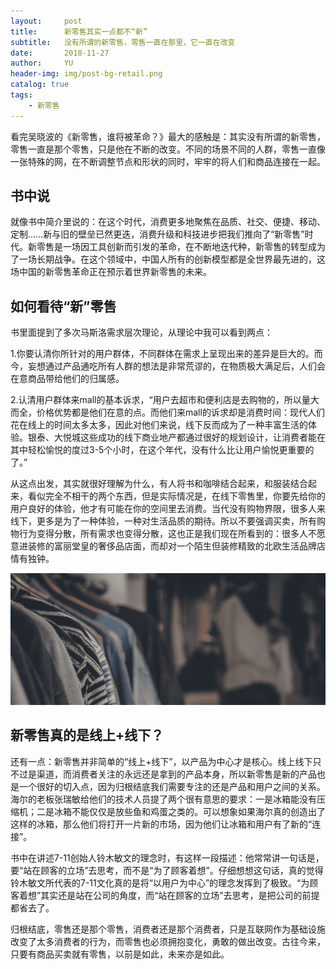 ```yaml
---
layout:     post
title:      新零售其实一点都不“新”
subtitle:   没有所谓的新零售，零售一直在那里，它一直在改变
date:       2018-11-27
author:     YU
header-img: img/post-bg-retail.png
catalog: true
tags:
    - 新零售
---
```


看完吴晓波的《新零售，谁将被革命？》最大的感触是：其实没有所谓的新零售，零售一直是那个零售，只是他在不断的改变。不同的场景不同的人群，零售一直像一张特殊的网，在不断调整节点和形状的同时，牢牢的将人们和商品连接在一起。

## 书中说

就像书中简介里说的：在这个时代，消费更多地聚焦在品质、社交、便捷、移动、定制……新与旧的壁垒已然更迭，消费升级和科技进步把我们推向了“新零售”时代。新零售是一场因工具创新而引发的革命，在不断地迭代种，新零售的转型成为了一场长期战争。在这个领域中，中国人所有的创新模型都是全世界最先进的，这场中国的新零售革命正在预示着世界新零售的未来。

## 如何看待“新”零售

书里面提到了多次马斯洛需求层次理论，从理论中我可以看到两点：

1.你要认清你所针对的用户群体，不同群体在需求上呈现出来的差异是巨大的。而今，妄想通过产品通吃所有人群的想法是非常荒谬的，在物质极大满足后，人们会在意商品带给他们的归属感。

2.认清用户群体来mall的基本诉求，“用户去超市和便利店是去购物的，所以量大而全，价格优势都是他们在意的点。而他们来mall的诉求却是消费时间：现代人们花在线上的时间太多太多，因此对他们来说，线下反而成为了一种丰富生活的体验。银泰、大悦城这些成功的线下商业地产都通过很好的规划设计，让消费者能在其中轻松愉悦的度过3-5个小时，在这个年代，没有什么比让用户愉悦更重要的了。”

从这点出发，其实就很好理解为什么，有人将书和咖啡结合起来，和服装结合起来，看似完全不相干的两个东西，但是实际情况是，在线下零售里，你要先给你的用户良好的体验，他才有可能在你的空间里去消费。当代没有购物界限，很多人来线下，更多是为了一种体验，一种对生活品质的期待。所以不要强调买卖，所有购物行为变得分散，所有需求也变得分散，这也正是我们现在所看到的：很多人不愿意进装修的富丽堂皇的奢侈品店面，而却对一个陌生但装修精致的北欧生活品牌店情有独钟。

![image](img/post-bg-retail.png) 

## 新零售真的是线上+线下？

还有一点：新零售并非简单的“线上+线下”，以产品为中心才是核心。线上线下只不过是渠道，而消费者关注的永远还是拿到的产品本身，所以新零售是新的产品也是一个很好的切入点，因为归根结底我们需要专注的还是产品和用户之间的关系。海尔的老板张瑞敏给他们的技术人员提了两个很有意思的要求：一是冰箱能没有压缩机；二是冰箱不能仅仅是放些鱼和鸡蛋之类的。可以想象如果海尔真的创造出了这样的冰箱，那么他们将打开一片新的市场，因为他们让冰箱和用户有了新的“连接”。

书中在讲述7-11创始人铃木敏文的理念时，有这样一段描述：他常常讲一句话是，要“站在顾客的立场”去思考，而不是“为了顾客着想”。仔细想想这句话，真的觉得铃木敏文所代表的7-11文化真的是将“以用户为中心”的理念发挥到了极致。“为顾客着想”其实还是站在公司的角度，而“站在顾客的立场”去思考，是把公司的前提都省去了。

归根结底，零售还是那个零售，消费者还是那个消费者，只是互联网作为基础设施改变了太多消费者的行为，而零售也必须拥抱变化，勇敢的做出改变。古往今来，只要有商品买卖就有零售，以前是如此，未来亦是如此。






